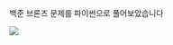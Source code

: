 백준 브론즈 문제를 파이썬으로 풀어보았습니다

<img src="https://img.shields.io/badge/Python-3776AB?style=for-the-badge&logo=Python&logoColor=white">

